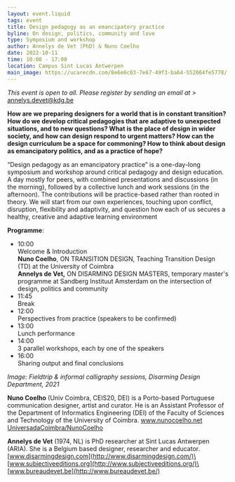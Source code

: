 ```yaml
---
layout: event.liquid
tags: event
title: Design pedagogy as an emancipatory practice
byline: On design, politics, community and love
type: Symposium and workshop
author: Annelys de Vet (PhD) & Nuno Coelho
date: 2022-10-11
time: 10:00 - 17:00
location: Campus Sint Lucas Antwerpen
main_image: https://ucarecdn.com/8e6e6c03-7e67-49f3-ba64-552064fe5778/
---
```

*This event is open to all. Please register by sending an email at  >* annelys.devet@kdg.be 

**How are we preparing designers for a world that is in constant transition? How do we develop critical pedagogies that are adaptive to unexpected situations, and to new questions? What is the place of design in wider society, and how can design respond to urgent matters? How can the design curriculum be a space for commoning? How to think about design as emancipatory politics, and as a practice of hope?**

“Design pedagogy as an emancipatory practice” is a one-day-long symposium and workshop around critical pedagogy and design education. A day mostly for peers, with combined presentations and discussions (in the morning), followed by a collective lunch and work sessions (in the afternoon). The contributions will be practice-based rather than rooted in theory. We will start from our own experiences, touching upon conflict, disruption, flexibility and adaptivity, and question how each of us secures a healthy, creative and adaptive learning environment

**Programme**:

* 10:00\
  Welcome & Introduction\
  **Nuno Coelho**, ON TRANSITION DESIGN, Teaching Transition Design (TD) at the University of Coimbra\
  **Annelys de Vet,** ON DISARMING DESIGN MASTERS, temporary master's programme at Sandberg Instituut Amsterdam on the intersection of design, politics and community
* 11:45\
  Break
* 12:00\
  Perspectives from practice (speakers to be confirmed)
* 13:00\
  Lunch performance
* 14:00\
  3 parallel workshops, each by one of the speakers
* 16:00\
  Sharing output and final conclusions

*Image: Fieldtrip & informal calligraphy sessions, Disarming Design Department, 2021*

**Nuno Coelho** (Univ Coimbra, CEIS20, DEI) is a Porto-based Portuguese communication designer, artist and curator. He is an Assistant Professor of the Department of Informatics Engineering (DEI) of the Faculty of Sciences and Technology of the University of Coimbra.  [www.nunocoelho.net ](http://www.nunocoelho.net/)[UniversadaCoimbra/NunoCoelho](https://apps.uc.pt/mypage/faculty/uc26736)

**Annelys de Vet** (1974, NL) is PhD researcher at Sint Lucas Antwerpen (ARIA). She is a Belgium based designer, researcher and educator. [www.disarmingdesign.com](http://www.disarmingdesign.com/)\
[www.subjectiveeditions.org](http://www.subjectiveeditions.org/)\
[www.bureaudevet.be](http://www.bureaudevet.be/)
